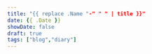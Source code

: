 ```yaml
---
title: "{{ replace .Name "-" " " | title }}"
date: {{ .Date }}
showDate: false
draft: true
tags: ["blog","diary"]
---
```


